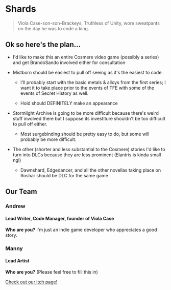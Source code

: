 # **Shards**

>Viola Case-son-son-Brackeys, Truthless of Unity, wore sweatpants on the day he was to code a king.

## Ok so here's the plan…

- I'd like to make this an entire Cosmere video game (possibly a series) and get BrandoSando involved either for consultation

- Mistborn should be easiest to pull off seeing as it's the easiest to code.

  - I'll probably start with the basic metals & alloys from the first series; I want it to take place prior to the events of TFE with some of the events of Secret History as well.

  - Hoid should DEFINITELY make an appearance

- Stormlight Archive is going to be more difficult because there's weird stuff involved there but I suppose its investiture shouldn't be too difficult to pull off either.

  - Most surgebinding should be pretty easy to do, but some will probably be more difficult.

- The other (shorter and less substantial to the Cosmere) stories I'd like to turn into DLCs because they are less prominent (Elantris is kinda small ngl)

  - Dawnshard, Edgedancer, and all the other novellas taking place on Roshar should be DLC for the same game

## Our Team

### Andrew

#### Lead Writer, Code Manager, founder of Viola Case

**Who are you?**
I'm just an indie game developer who appreciates a good story.

### Manny

#### Lead Artist

**Who are you?** (Please feel free to fill this in)

[Check out our itch page!](https://viola-case.itch.io/)
